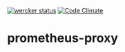 [![wercker status](https://app.wercker.com/status/ee27255e6d8fd35328b235ce2fd960bd/s/master "wercker status")](https://app.wercker.com/project/byKey/ee27255e6d8fd35328b235ce2fd960bd)
[![Code Climate](https://codeclimate.com/github/pambrose/prometheus-proxy/badges/gpa.svg)](https://codeclimate.com/github/pambrose/prometheus-proxy)

# prometheus-proxy